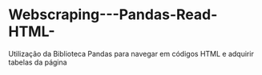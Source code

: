 # Webscraping---Pandas-Read-HTML-
Utilização da Biblioteca Pandas para navegar em códigos HTML e adquirir tabelas da página
